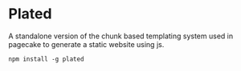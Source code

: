 # Plated

A standalone version of the chunk based templating system used in pagecake to generate a static website using js.

	npm install -g plated


